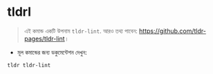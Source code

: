 # tldrl

> এই কমান্ড একটি উপনাম `tldr-lint`.
> আরও তথ্য পাবেন: <https://github.com/tldr-pages/tldr-lint>।

- মূল কমান্ডের জন্য ডকুমেন্টেশন দেখুন:

`tldr tldr-lint`

